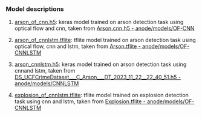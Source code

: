 ### Model descriptions
1. [arson\_of\_cnn.h5](./models/arson_of_cnn.h5): keras model trained on arson detection task using optical flow and cnn, taken from [Arson.cnn.h5 - anode/models/OF-CNN](https://github.com/hyouteki/anode/blob/main/models/OF-CNN/Arson.cnn.h5)

2. [arson\_of\_cnnlstm.tflite](./models/arson_of_cnnlstm.tflite): tflite model trained on arson detection task using optical flow, cnn and lstm, taken from [Arson.tflite - anode/models/OF-CNNLSTM](https://github.com/hyouteki/anode/blob/main/models/OF-CNNLSTM/Arson.tflite)

3. [arson\_cnnlstm.h5](./models/arson_cnnlstm.h5): keras model trained on arson detection task using cnnand lstm, taken from [DS\_UCFCrimeDataset\_\_\_C\_Arson\_\_\_DT\_2023\_11\_22\_\_22\_40\_51.h5 - anode/models/CNNLSTM](https://github.com/hyouteki/anode/blob/main/gui/models/DS_UCFCrimeDataset___C_Arson___DT_2023_11_22__22_40_51.h5)

4. [explosion\_of\_cnnlstm.tflite](./models/explosion_of_cnnlstm.tflite): tflite model trained on explosion detection task using cnn and lstm, taken from [Explosion.tflite - anode/models/OF-CNNLSTM](https://github.com/hyouteki/anode/blob/main/models/OF-CNNLSTM/Explosion.tflite)

